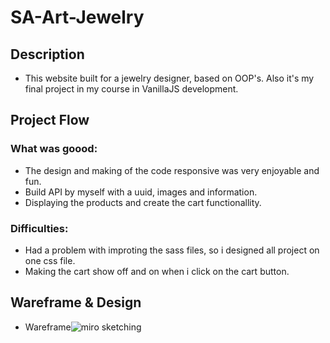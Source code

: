 # SA-Art-Jewelry
## Description
* This website built for a jewelry designer, based on OOP's. Also it's my final project in my course in VanillaJS development.

## Project Flow
### What was goood:
* The design and making of the code responsive was very enjoyable and fun.
* Build API by myself with a uuid, images and information.
* Displaying the products and create the cart functionallity. 

### Difficulties:
* Had a problem with improting the sass files, so i designed all project on one css file.
* Making the cart show off and on when i click on the cart button.

## Wareframe & Design
* Wareframe![miro sketching](https://user-images.githubusercontent.com/105584256/179206443-7ef4c5a5-3b7f-4e71-9573-c206218d321e.png)
